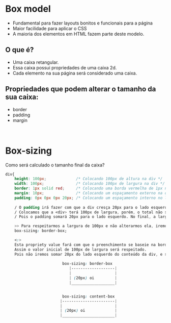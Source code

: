 # Box model
- Fundamental para fazer layouts bonitos e funcionais para a página
- Maior facilidade para aplicar o CSS 
- A maioria dos elementos em HTML fazem parte deste modelo.

## O que é? 
- Uma caixa retangular. 
- Essa caixa possui propriedades de uma caixa 2d.
- Cada elemento na sua página será considerado uma caixa. 

## Propriedades que podem alterar o tamanho da sua caixa:   
- border   
- padding  
- margin  

</br>

# Box-sizing 
Como será calculado o tamanho final da caixa? 
```css
div{ 
    height: 100px;             /* Colocando 100px de altura na div */ 
    width: 100px;              /* Colocando 100px de largura na div */
    border: 1px solid red;     /* Colocando uma borda vermelha de 1px na div */ 
    margin: 10px;              /* Colocando um espaçamento externo na div */ 
    padding: 0px 0px 0px 20px; /* Colocando um espaçamento interno no lado esquerdo na div */ 
    
    / O padding irá fazer com que a div cresça 20px para o lado esquerdo.
    / Colocamos que a <div> terá 100px de largura, porém, o total não será mais de 100px de largura. 
    / Pois o padding somará 20px para o lado esquerdo. No final, a largua da <div> será de 120px, por conta do padding. 

    >> Para respeitarmos a largura de 100px e não alterarmos ela, iremos adicionar uma outra propriedade.;
    box-sizing: border-box;

    <:> 
    Esta propriety value fará com que o preenchimento se baseie na borda, não no conteúdo.
    Assim o valor inicial de 100px de largura será respeitado.
    Pois não iremos somar 20px do lado esquerdo do conteúdo da div, e sim pegar a borda dessa div e diminuir 20px
    
                         box-sizing: border-box                
                            |-------------------|
                            |                   |
                            | (20px) oi         |
                            |___________________|


                         box-sizing: content-box 
                        |-----------------------|
                        |                       |
                        | (20px) oi             |
                        |_______________________|

